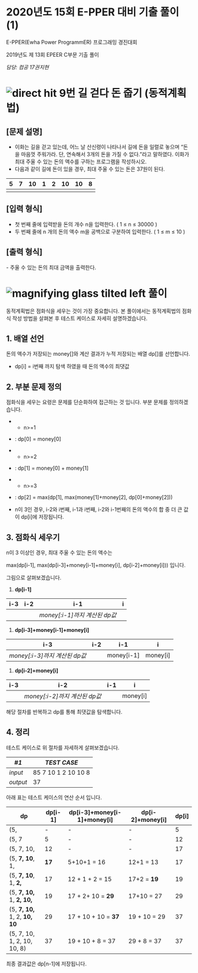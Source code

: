 # 2020년도 15회 E-PPER 대비 기출 풀이 (1)

E-PPER(Ewha Power ProgrammER) 프로그래밍 경진대회

2019년도 제 13회 EPEER C부문 기출 풀이

*담당: 컴공 17권지현*

# **![direct hit](https://paper.dropboxstatic.com/static/img/ace/emoji/1f3af.png?version=6.0.0)** **9번 길 걷다 돈 줍기** **(동적계획법)**

## **[문제 설명]**

- 이화는 길을 걷고 있는데, 어느 날 산신령이 나타나서 길에 돈을 일렬로 놓으며 “돈을 마음껏 주워가라. 단, 연속해서 3개의 돈을 가질 수 없다.”라고 말하였다. 이화가 최대 주울 수 있는 돈의 액수를 구하는 프로그램을 작성하시오.
- 다음과 같이 길에 돈이 있을 경우, 최대 주울 수 있는 돈은 37원이 된다.

| 5    | 7    | 10   | 1    | 2    | 10   | 10   | 8    |
| ---- | ---- | ---- | ---- | ---- | ---- | ---- | ---- |
|      |      |      |      |      |      |      |      |

## **[입력 형식]**

- 첫 번째 줄에 입력받을 돈의 개수 n을 입력한다. ( 1 ≤ n ≤ 30000 )
- 두 번째 줄에 n 개의 돈의 액수 m을 공백으로 구분하여 입력한다. ( 1 ≤ m ≤ 10 )

## **[출력 형식]**

\- 주울 수 있는 돈의 최대 금액을 출력한다.

# ![magnifying glass tilted left](https://paper.dropboxstatic.com/static/img/ace/emoji/1f50d.png?version=6.0.0) **풀이**

동적계획법은 점화식을 세우는 것이 가장 중요합니다. 본 풀이에서는 동적계획법의 점화식 작성 방법을 살펴본 후 테스트 케이스로 자세히 설명하겠습니다.

## **1. 배열 선언**

돈의 액수가 저장되는 money[]와 계산 결과가 누적 저장되는 배열 dp[]를 선언합니다.

- dp[i] = i번째 까지 탐색 하였을 때 돈의 액수의 최댓값

## **2. 부분 문제 정의**

점화식을 세우는 요령은 문제를 단순화하여 접근하는 것 입니다. 부분 문제를 정의하겠습니다.

- - n>=1

- : dp[0] = money[0]

- - n>=2

- : dp[1] = money[0] + money[1]

- - n>=3

- : dp[2] = max(dp[1], max(money[1]+money[2], dp[0]+money[2]))

- n이 3인 경우, i-2와 i번째, i-1과 i번째, i-2와 i-1번째의 돈의 액수의 합 중 더 큰 값이 dp[i]에 저장됩니다.

## **3. 점화식 세우기**

n이 3 이상인 경우, 최대 주울 수 있는 돈의 액수는

max(dp[i-1],  max(dp[i-3]+money[i-1]+money[i],  dp[i-2]+money[i])) 입니다. 

그림으로 살펴보겠습니다.

1. **dp[i-1]**

| i-3  | i-2  | i-1                           | i    |
| ---- | ---- | ----------------------------- | ---- |
|      |      | *money[:i-1]까지 계산된 dp값* |      |

1. **dp[i-3]+money[i-1]+money[i]**

| i-3                           | i-2  | i-1        | i        |
| ----------------------------- | ---- | ---------- | -------- |
| *money[:i-3]까지 계산된 dp값* |      | money[i-1] | money[i] |

1. **dp[i-2]+money[i]**

| i-3  | i-2                           | i-1  | i        |
| ---- | ----------------------------- | ---- | -------- |
|      | *money[:i-2]까지 계산된 dp값* |      | money[i] |

해당 절차를 반복하고 dp를 통해 최댓값을 탐색합니다. 

## **4. 정리**

테스트 케이스로 위 절차를 자세하게 살펴보겠습니다. 

| *#1*     | *TEST CASE*         |
| -------- | ------------------- |
| *input*  | 85 7 10 1 2 10 10 8 |
| *output* | 37                  |

아래 표는 테스트 케이스의 연산 순서 입니다.

| dp                              | dp[i-1] | dp[i-3]+money[i-1]+money[i] | dp[i-2]+money[i] | dp[i] |
| ------------------------------- | ------- | --------------------------- | ---------------- | ----- |
| (5,                             | -       | -                           | -                | 5     |
| (5, 7                           | 5       | -                           | -                | 12    |
| (5, 7, 10,                      | 12      | -                           | -                | 17    |
| (5, **7, 10**, 1,               | **17**  | 5+10+1 = 16                 | 12+1 = 13        | 17    |
| (5, **7, 10**, 1, **2,**        | 17      | 12 + 1 + 2 = 15             | 17+2 = **19**    | 19    |
| (5, **7, 10,** 1, **2, 10,**    | 19      | 17 + 2+ 10 = **29**         | 17+10 = 27       | 29    |
| (5, **7, 10,** 1, 2, **10, 10** | 29      | 17 + 10 + 10 = **37**       | 19 + 10 = 29     | 37    |
| (5, 7, 10, 1, 2, 10, 10, 8)     | 37      | 19 + 10 + 8 = 37            | 29 + 8 = 37      | 37    |

최종 결과값은 dp[n-1]에 저장됩니다.